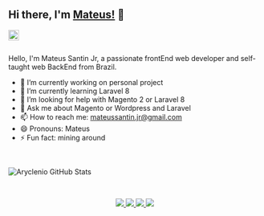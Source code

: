 ## Hi there, I'm [Mateus!](https://mateussantin.netlify.app) 👋

<a href="https://discord.gg/jzDwNWPr" target="_blank">
  <img align="left" alt="Anurag's Discord" width="21px" src="https://raw.githubusercontent.com/anuraghazra/anuraghazra/master/assets/discord-round.svg" />
</a>

<br>
<br>

Hello, I'm Mateus Santin Jr, a passionate frontEnd web developer and self-taught web BackEnd from Brazil.

- 🔭 I’m currently working on personal project 
- 🌱 I’m currently learning Laravel 8
- 🤔 I’m looking for help with Magento 2 or Laravel 8
- 💬 Ask me about Magento or Wordpress and Laravel
- 📫 How to reach me: mateussantin.jr@gmail.com
- 😄 Pronouns: Mateus
- ⚡ Fun fact: mining around

<br>

![Aryclenio GitHub Stats](https://github-readme-stats.vercel.app/api?username=mateussantin&show_icons=true)


<!--
### Languages Experiences:  

<code><img height="20" src="https://cdn.jsdelivr.net/npm/simple-icons@v1/icons/javascript.svg"></code>
<code><img height="20" src="https://cdn.jsdelivr.net/npm/simple-icons@v1/icons/typescript.svg"></code>
<code><img height="20" src="https://cdn.jsdelivr.net/npm/simple-icons@v1/icons/ionic.svg"></code>
<code><img height="20" src="https://cdn.jsdelivr.net/npm/simple-icons@v1/icons/nodejs.svg"></code>
<code><img height="20" src="https://cdn.jsdelivr.net/npm/simple-icons@v1/icons/flutter.svg"></code>
<code><img height="20" src="https://cdn.jsdelivr.net/npm/simple-icons@v1/icons/expo.svg"></code>
<code><img height="20" src="https://cdn.jsdelivr.net/npm/simple-icons@v1/icons/react.svg"></code>
<code><img height="20" src="https://cdn.jsdelivr.net/npm/simple-icons@v1/icons/babel.svg"></code>

<code><img height="20" src="https://cdn.jsdelivr.net/npm/simple-icons@v1/icons/magento.svg"></code>
<code><img height="20" src="https://cdn.jsdelivr.net/npm/simple-icons@v1/icons/laravel.svg"></code>
<code><img height="20" src="https://cdn.jsdelivr.net/npm/simple-icons@v1/icons/wordpress.svg"></code>
<code><img height="20" src="https://cdn.jsdelivr.net/npm/simple-icons@v1/icons/composer.svg"></code>
<code><img height="20" src="https://cdn.jsdelivr.net/npm/simple-icons@v1/icons/cakephp.svg"></code>
<code><img height="20" src="https://cdn.jsdelivr.net/npm/simple-icons@v1/icons/php.svg"></code>

<code><img height="20" src="https://cdn.jsdelivr.net/npm/simple-icons@v1/icons/html5.svg"></code>
<code><img height="20" src="https://cdn.jsdelivr.net/npm/simple-icons@v1/icons/css3.svg"></code>
<code><img height="20" src="https://cdn.jsdelivr.net/npm/simple-icons@v1/icons/bootstrap.svg"></code>
<code><img height="20" src="https://cdn.jsdelivr.net/npm/simple-icons@v1/icons/materialdesign.svg"></code>
<code><img height="20" src="https://cdn.jsdelivr.net/npm/simple-icons@v1/icons/sass.svg"></code>
<code><img height="20" src="https://cdn.jsdelivr.net/npm/simple-icons@v1/icons/npm.svg"></code>
<code><img height="20" src="https://cdn.jsdelivr.net/npm/simple-icons@v1/icons/yarn.svg"></code>
<code><img height="20" src="https://cdn.jsdelivr.net/npm/simple-icons@v1/icons/gulp.svg"></code>

<code><img height="20" src="https://cdn.jsdelivr.net/npm/simple-icons@v1/icons/ubuntu.svg"></code>
<code><img height="20" src="https://cdn.jsdelivr.net/npm/simple-icons@v1/icons/docker.svg"></code>

<code><img height="20" src="https://cdn.jsdelivr.net/npm/simple-icons@v1/icons/redis.svg"></code>
<code><img height="20" src="https://cdn.jsdelivr.net/npm/simple-icons@v1/icons/mongodb.svg"></code>
<code><img height="20" src="https://cdn.jsdelivr.net/npm/simple-icons@v1/icons/mysql.svg"></code>
<code><img height="20" src="https://cdn.jsdelivr.net/npm/simple-icons@v1/icons/postgresql.svg"></code>

<code><img height="20" src="https://cdn.jsdelivr.net/npm/simple-icons@v1/icons/git.svg"></code>
<code><img height="20" src="https://cdn.jsdelivr.net/npm/simple-icons@v1/icons/github.svg"></code>
<code><img height="20" src="https://cdn.jsdelivr.net/npm/simple-icons@v1/icons/gitlab.svg"></code>
-->

<br>

<p align="center">
    <a href="https://medium.com/" target="_blank">
        <img src="https://img.shields.io/badge/medium-%2312100E.svg?&style=for-the-badge&logo=medium&logoColor=white" />
    </a>
    <a href="https://www.linkedin.com/in/mateus-santin-jr-b0878217a/" target="_blank">
        <img src="https://img.shields.io/badge/linkedin-%230077B5.svg?&style=for-the-badge&logo=linkedin&logoColor=white" />
    </a>
    <a href="https://www.instagram.com/mateus_santinjunior/" target="_blank">
        <img src = "https://img.shields.io/badge/instagram-%23E4405F.svg?&style=for-the-badge&logo=instagram&logoColor=white">
    </a>
    <a href="https://www.facebook.com/mateus.santin.3" target="_blank">
        <img src = "https://img.shields.io/badge/facebook-%231877F2.svg?&style=for-the-badge&logo=facebook&logoColor=white">
    </a>
</p>

<br>
